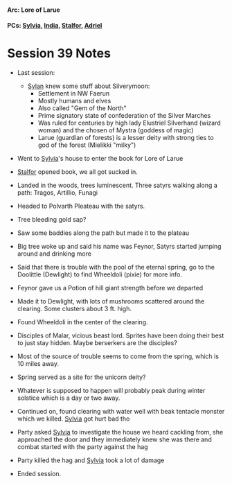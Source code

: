 #### Arc: Lore of Larue
#### PCs: [Sylvia](PCs/Past/Sylvia.md), [India](PCs/Current/India.md), [Stalfor](PCs/Current/Stalfor.md), [Adriel](PCs/Current/Adriel.md)

# Session 39 Notes
- Last session:
	- [Sylan](NPCs/Living/Sylan.md) knew some stuff about Silverymoon:
		- Settlement in NW Faerun
		- Mostly humans and elves
		- Also called "Gem of the North"
		- Prime signatory state of confederation of the Silver Marches
		- Was ruled for centuries by high lady Elustriel Silverhand (wizard woman) and the chosen of Mystra (goddess of magic)
		- Larue (guardian of forests) is a lesser deity with strong ties to god of the forest (Mielikki "milky")
- Went to [Sylvia](PCs/Past/Sylvia.md)'s house to enter the book for Lore of Larue
- [Stalfor](PCs/Current/Stalfor.md) opened book, we all got sucked in.
- Landed in the woods, trees luminescent. Three satyrs walking along a path: Tragos, Artillio, Funagi
- Headed to Polvarth Pleateau with the satyrs.
- Tree bleeding gold sap?
- Saw some baddies along the path but made it to the plateau
- Big tree woke up and said his name was Feynor, Satyrs started jumping around and drinking more
- Said that there is trouble with the pool of the eternal spring, go to the Doolittle (Dewlight) to find Wheeldoli (pixie) for more info.
- Feynor gave us a Potion of hill giant strength before we departed

- Made it to Dewlight, with lots of mushrooms scattered around the clearing. Some clusters about 3 ft. high.
- Found Wheeldoli in the center of the clearing.
- Disciples of Malar, vicious beast lord. Sprites have been doing their best to just stay hidden. Maybe berserkers are the disciples?
- Most of the source of trouble seems to come from the spring, which is 10 miles away.
- Spring served as a site for the unicorn deity?
- Whatever is supposed to happen will probably peak during winter solstice which is a day or two away.

- Continued on, found clearing with water well with beak tentacle monster which we killed. [Sylvia](PCs/Past/Sylvia.md) got hurt bad tho
- Party asked [Sylvia](PCs/Past/Sylvia.md) to investigate the house we heard cackling from, she approached the door and they immediately knew she was there and combat started with the party against the hag
- Party killed the hag and [Sylvia](PCs/Past/Sylvia.md) took a lot of damage
- Ended session.